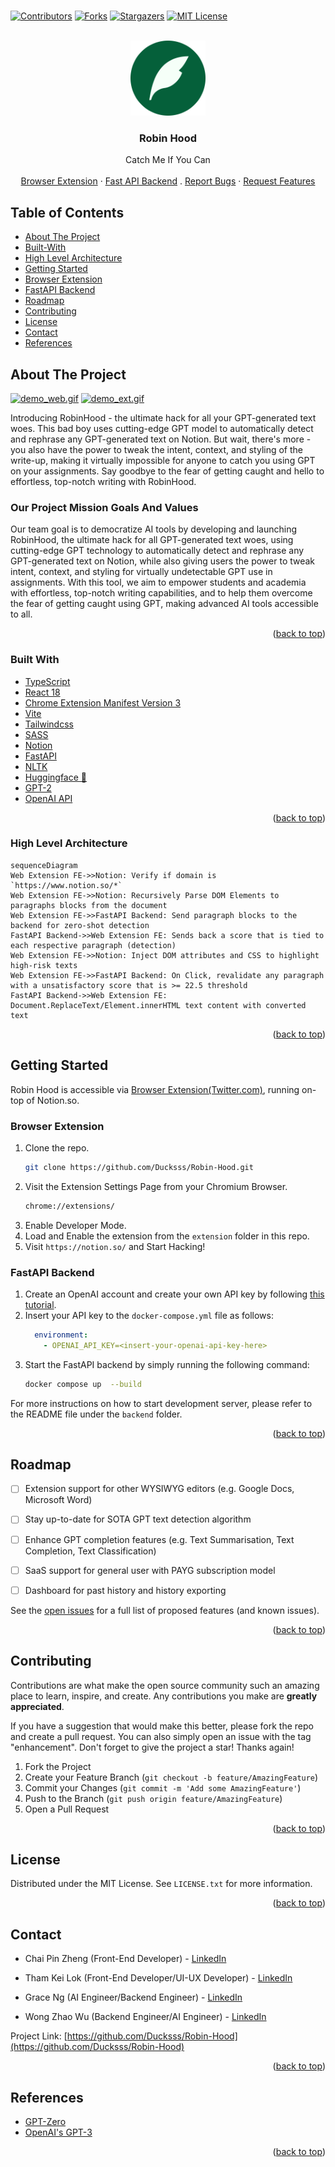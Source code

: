 <br />
<div id="top"></div>

<!-- PROJECT SHIELDS -->
<!--
*** I'm using markdown "reference style" links for readability.
*** Reference links are enclosed in brackets [ ] instead of parentheses ( ).
*** See the bottom of this document for the declaration of the reference variables
*** for contributors-url, forks-url, etc. This is an optional, concise syntax you may use.
*** https://www.markdownguide.org/basic-syntax/#reference-style-links
-->
[![Contributors](https://img.shields.io/github/contributors/Ducksss/Robin-Hood.svg)][contributors-url]
[![Forks](https://img.shields.io/github/forks/Ducksss/Robin-Hood.svg)][forks-url]
[![Stargazers](https://img.shields.io/github/stars/Ducksss/Robin-Hood.svg)][stars-url]
[![MIT License](https://img.shields.io/github/license/Ducksss/Robin-Hood.svg)][license-url]


<!-- PROJECT LOGO -->
<br />
<div align="center">
  <a href="https://github.com/Ducksss/Robin-Hood">
    <img src="assets/robin-hood-bg.png" alt="Logo" width="120" height="120">
  </a>

<h3 align="center">Robin Hood</h3>

  <p align="center">
    Catch Me If You Can
    <br />
    <br />
    <a href="#browser-extension">Browser Extension</a>
    ·
    <a href="#fastapi-backend">Fast API Backend</a>
    .
    <a href="https://github.com/Ducksss/Robin-Hood/issues">Report Bugs</a>
    ·
    <a href="https://github.com/Ducksss/Robin-Hood/issues">Request Features</a>
  </p>
</div>


<!-- TABLE OF CONTENTS -->
## Table of Contents
- [About The Project](#about-the-project)
- [Built-With](#built-with)
- [High Level Architecture](#high-level-architecture)
- [Getting Started](#getting-started)
- [Browser Extension](#browser-extension)
- [FastAPI Backend](#fastapi-backend)
- [Roadmap](#roadmap)
- [Contributing](#contributing)
- [License](#license)
- [Contact](#contact)
- [References](#references)


<!-- ABOUT THE PROJECT -->
## About The Project
<a href="#about-the-project"></a>
<a href="https://Robin-Hood-c9549.web.app/"><img src="assets/demo_web.gif" alt="demo_web.gif"></a>
<a href="https://github.com/Ducksss/Robin-Hood/blob/main/README.md#browser-extension"><img src="assets/demo_ext.gif" alt="demo_ext.gif"></a>

Introducing RobinHood - the ultimate hack for all your GPT-generated text woes. This bad boy uses cutting-edge GPT model to automatically detect and rephrase any GPT-generated text on Notion. But wait, there's more - you also have the power to tweak the intent, context, and styling of the write-up, making it virtually impossible for anyone to catch you using GPT on your assignments. Say goodbye to the fear of getting caught and hello to effortless, top-notch writing with RobinHood.

### Our Project Mission Goals And Values
Our team goal is to democratize AI tools by developing and launching RobinHood, the ultimate hack for all GPT-generated text woes, using cutting-edge GPT technology to automatically detect and rephrase any GPT-generated text on Notion, while also giving users the power to tweak intent, context, and styling for virtually undetectable GPT use in assignments. With this tool, we aim to empower students and academia with effortless, top-notch writing capabilities, and to help them overcome the fear of getting caught using GPT, making advanced AI tools accessible to all.

<p align="right">(<a href="#top">back to top</a>)</p>



### Built With
<a href="#built-with"></a>

* [TypeScript](https://www.typescriptlang.org/)
* [React 18](https://reactjs.org/)
* [Chrome Extension Manifest Version 3](https://developer.chrome.com/docs/extensions/mv3/intro/)
* [Vite](https://vitejs.dev/)
* [Tailwindcss](https://tailwindcss.com/)
* [SASS](https://sass-lang.com/)
* [Notion](https://notion.so)
* [FastAPI](https://fastapi.tiangolo.com/)
* [NLTK](https://www.nltk.org/)
* [Huggingface 🤗](https://huggingface.co/)
* [GPT-2](https://github.com/openai/gpt-2)
* [OpenAI API](https://openai.com/api/)


<p align="right">(<a href="#top">back to top</a>)</p>

### High Level Architecture
<a href="#built-with"></a>
```mermaid
sequenceDiagram
Web Extension FE->>Notion: Verify if domain is `https://www.notion.so/*`
Web Extension FE->>Notion: Recursively Parse DOM Elements to paragraphs blocks from the document
Web Extension FE->>FastAPI Backend: Send paragraph blocks to the backend for zero-shot detection
FastAPI Backend->>Web Extension FE: Sends back a score that is tied to each respective paragraph (detection)
Web Extension FE->>Notion: Inject DOM attributes and CSS to highlight high-risk texts
Web Extension FE->>FastAPI Backend: On Click, revalidate any paragraph with a unsatisfactory score that is >= 22.5 threshold
FastAPI Backend->>Web Extension FE: Document.ReplaceText/Element.innerHTML text content with converted text
```


<p align="right">(<a href="#top">back to top</a>)</p>


<!-- GETTING STARTED -->
## Getting Started

Robin Hood is accessible via [Browser Extension(Twitter.com)](https://github.com/Ducksss/Robin-Hood/tree/main/extension), running on-top of Notion.so.

### Browser Extension
<a href="#fastapi-backend"></a>

1. Clone the repo.
   ```sh
   git clone https://github.com/Ducksss/Robin-Hood.git
   ```
2. Visit the Extension Settings Page from your Chromium Browser.
   ```sh
   chrome://extensions/
   ```
3. Enable Developer Mode.
4. Load and Enable the extension from the `extension` folder in this repo.
5. Visit `https://notion.so/` and Start Hacking!

### FastAPI Backend
<a href="#fastapi-backend"></a>

1. Create an OpenAI account and create your own API key by following [this tutorial](https://elephas.app/blog/how-to-create-openai-api-keys-cl5c4f21d281431po7k8fgyol0).
2. Insert your API key to the `docker-compose.yml` file as follows:
    ```yaml
      environment:
        - OPENAI_API_KEY=<insert-your-openai-api-key-here>
    ```
3. Start the FastAPI backend by simply running the following command:
    ```bash
    docker compose up  --build
    ```

For more instructions on how to start development server, please refer to the README file under the `backend` folder.

<p align="right">(<a href="#top">back to top</a>)</p>


<!-- ROADMAP -->
## Roadmap
- [ ] Extension support for other WYSIWYG editors (e.g. Google Docs, Microsoft Word)
- [ ] Stay up-to-date for SOTA GPT text detection algorithm
- [ ] Enhance GPT completion features (e.g. Text Summarisation, Text Completion, Text Classification)
- [ ] SaaS support for general user with PAYG subscription model
- [ ] Dashboard for past history and history exporting


See the [open issues](https://github.com/Ducksss/Robin-Hood/issues) for a full list of proposed features (and known issues).

<p align="right">(<a href="#top">back to top</a>)</p>



<!-- CONTRIBUTING -->
## Contributing

Contributions are what make the open source community such an amazing place to learn, inspire, and create. Any contributions you make are **greatly appreciated**.

If you have a suggestion that would make this better, please fork the repo and create a pull request. You can also simply open an issue with the tag "enhancement".
Don't forget to give the project a star! Thanks again!

1. Fork the Project
2. Create your Feature Branch (`git checkout -b feature/AmazingFeature`)
3. Commit your Changes (`git commit -m 'Add some AmazingFeature'`)
4. Push to the Branch (`git push origin feature/AmazingFeature`)
5. Open a Pull Request

<p align="right">(<a href="#top">back to top</a>)</p>



<!-- LICENSE -->
## License

Distributed under the MIT License. See `LICENSE.txt` for more information.

<p align="right">(<a href="#top">back to top</a>)</p>



<!-- CONTACT -->
## Contact

- Chai Pin Zheng (Front-End Developer) - [LinkedIn](https://www.linkedin.com/in/chai-pin-zheng-5610921aa/)

- Tham Kei Lok (Front-End Developer/UI-UX Developer) - [LinkedIn](https://www.linkedin.com/in/thamkeilok/)

- Grace Ng (AI Engineer/Backend Engineer) - [LinkedIn](https://www.linkedin.com/in/grace-ng-48832821a/)

- Wong Zhao Wu (Backend Engineer/AI Engineer) - [LinkedIn](https://www.linkedin.com/in/zhao-wu-wong/)

Project Link: [https://github.com/Ducksss/Robin-Hood](https://github.com/Ducksss/Robin-Hood)

<p align="right">(<a href="#top">back to top</a>)</p>

<!-- References -->
## References

- [GPT-Zero](https://etedward-gptzero-main-zqgfwb.streamlit.app/)
- [OpenAI's GPT-3](https://openai.com/api/)

<p align="right">(<a href="#top">back to top</a>)</p>


<!-- MARKDOWN LINKS & IMAGES -->
<!-- https://www.markdownguide.org/basic-syntax/#reference-style-links -->
[contributors-shield]: https://img.shields.io/github/contributors/Ducksss/Robin-Hood.svg?style=for-the-badge
[contributors-url]: https://github.com/Ducksss/Robin-Hood/graphs/contributors
[forks-shield]: https://img.shields.io/github/forks/Ducksss/Robin-Hood.svg?style=for-the-badge
[forks-url]: https://github.com/Ducksss/Robin-Hood/network/members
[stars-shield]: https://img.shields.io/github/stars/Ducksss/Robin-Hood.svg?style=for-the-badge
[stars-url]: https://github.com/Ducksss/Robin-Hood/stargazers
[issues-shield]: https://img.shields.io/github/issues/Ducksss/Robin-Hood.svg?style=for-the-badge
[issues-url]: https://github.com/Ducksss/Robin-Hood/issues
[license-shield]: https://img.shields.io/github/license/Ducksss/Robin-Hood.svg?style=for-the-badge
[license-url]: https://github.com/Ducksss/FakeNews/blob/main/LICENSE
[linkedin-shield]: https://img.shields.io/badge/-LinkedIn-black.svg?style=for-the-badge&logo=linkedin&colorB=555
[linkedin-url]: https://linkedin.com/in/linkedin_username
[product-screenshot]: images/screenshot.png
